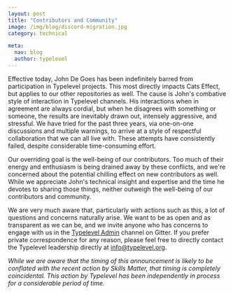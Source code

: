 ```yaml
---
layout: post
title: "Contributors and Community"
image: /img/blog/discord-migration.jpg
category: technical

meta:
  nav: blog
  author: typelevel
---
```



Effective today, John De Goes has been indefinitely barred from participation in Typelevel projects. This most directly impacts Cats Effect, but applies to our other repositories as well. The cause is John's combative style of interaction in Typelevel channels. His interactions when in agreement are always cordial, but when he disagrees with something or someone, the results are inevitably drawn out, intensely aggressive, and stressful. We have tried for the past three years, via one-on-one discussions and multiple warnings, to arrive at a style of respectful collaboration that we can all live with. These attempts have consistently failed, despite considerable time-consuming effort.

Our overriding goal is the well-being of our contributors. Too much of their energy and enthusiasm is being drained away by these conflicts, and we're concerned about the potential chilling effect on new contributors as well. While we appreciate John's technical insight and expertise and the time he devotes to sharing those things, neither outweigh the well-being of our contributors and community.

We are very much aware that, particularly with actions such as this, a lot of questions and concerns naturally arise. We want to be as open and as transparent as we can be, and we invite anyone who has concerns to engage with us in the [Typelevel Admin](https://gitter.im/typelevel/admin) channel on Gitter. If you prefer private correspondence for any reason, please feel free to directly contact the Typelevel leadership directly at info@typelevel.org.

*While we are aware that the timing of this announcement is likely to be conflated with the recent action by Skills Matter, that timing is completely coincidental. This action by Typelevel has been independently in process for a considerable period of time.*
